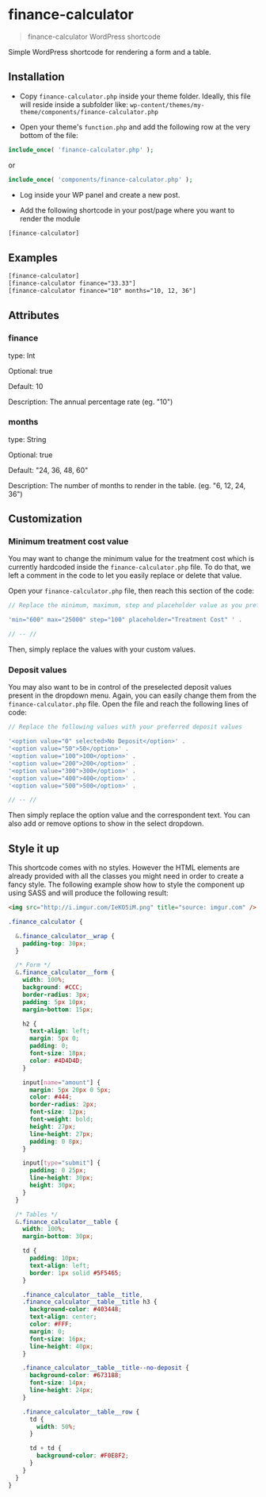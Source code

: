 # finance-calculator

> finance-calculator WordPress shortcode

Simple WordPress shortcode for rendering a form and a table.

## Installation

*   Copy `finance-calculator.php` inside your theme folder. Ideally,
    this file will reside inside a subfolder like:
    `wp-content/themes/my-theme/components/finance-calculator.php`

*   Open your theme's `function.php` and add the following row at the
    very bottom of the file:

```php
include_once( 'finance-calculator.php' );
```

or

```php
include_once( 'components/finance-calculator.php' );
```

*   Log inside your WP panel and create a new post.

*   Add the following shortcode in your post/page where you want
    to render the module

```php
[finance-calculator]
```

## Examples

```html
[finance-calculator]
[finance-calculator finance="33.33"]
[finance-calculator finance="10" months="10, 12, 36"]
```

## Attributes

### finance

type: Int

Optional: true

Default: 10

Description: The annual percentage rate (eg. "10")

### months

type: String

Optional: true

Default: "24, 36, 48, 60"

Description: The number of months to render in the table. (eg. "6, 12, 24, 36")

## Customization

### Minimum treatment cost value

You may want to change the minimum value for the treatment cost which is
currently hardcoded inside the `finance-calculator.php` file.
To do that, we left a comment in the code to let you easily replace or delete
that value.

Open your `finance-calculator.php` file, then reach this section of the code:

```php
// Replace the minimum, maximum, step and placeholder value as you prefer

'min="600" max="25000" step="100" placeholder="Treatment Cost" ' .

// -- //
```

Then, simply replace the values with your custom values.

### Deposit values

You may also want to be in control of the preselected deposit values present
in the dropdown menu.
Again, you can easily change them from the `finance-calculator.php` file.
Open the file and reach the following lines of code:

```php
// Replace the following values with your preferred deposit values

'<option value="0" selected>No Deposit</option>' .
'<option value="50">50</option>' .
'<option value="100">100</option>' .
'<option value="200">200</option>' .
'<option value="300">300</option>' .
'<option value="400">400</option>' .
'<option value="500">500</option>' .

// -- //
```

Then simply replace the option value and the correspondent text.
You can also add or remove options to show in the select dropdown.

## Style it up

This shortcode comes with no styles. However the HTML elements are already
provided with all the classes you might need in order to create a fancy style.
The following example show how to style the component up using SASS and will
produce the following result:

```html
<img src="http://i.imgur.com/IeKO5iM.png" title="source: imgur.com" />
```

```css
.finance_calculator {

  &.finance_calculator__wrap {
    padding-top: 30px;
  }

  /* Form */
  &.finance_calculator__form {
    width: 100%;
    background: #CCC;
    border-radius: 3px;
    padding: 5px 10px;
    margin-bottom: 15px;

    h2 {
      text-align: left;
      margin: 5px 0;
      padding: 0;
      font-size: 18px;
      color: #4D4D4D;
    }

    input[name="amount"] {
      margin: 5px 20px 0 5px;
      color: #444;
      border-radius: 2px;
      font-size: 12px;
      font-weight: bold;
      height: 27px;
      line-height: 27px;
      padding: 0 8px;
    }

    input[type="submit"] {
      padding: 0 25px;
      line-height: 30px;
      height: 30px;
    }
  }

  /* Tables */
  &.finance_calculator__table {
    width: 100%;
    margin-bottom: 30px;

    td {
      padding: 10px;
      text-align: left;
      border: 1px solid #5F5465;
    }

    .finance_calculator__table__title,
    .finance_calculator__table__title h3 {
      background-color: #403448;
      text-align: center;
      color: #FFF;
      margin: 0;
      font-size: 16px;
      line-height: 40px;
    }

    .finance_calculator__table__title--no-deposit {
      background-color: #673188;
      font-size: 14px;
      line-height: 24px;
    }

    .finance_calculator__table__row {
      td {
        width: 50%;
      }

      td + td {
        background-color: #F0E8F2;
      }
    }
  }
}
```
